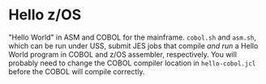 # Hello z/OS

"Hello World" in ASM and COBOL for the mainframe.
`cobol.sh` and `asm.sh`, which can be run under USS, submit JES jobs
that compile *and run* a Hello World program in COBOL and
z/OS assembler, respectively.
You will probably need to change the COBOL compiler location
in `hello-cobol.jcl` before the COBOL will compile correctly.